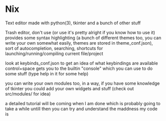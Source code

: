# Nix
Text editor made with python(3), tkinter and a bunch of other stuff

Trash editor, don't use (or use it's pretty alright if you know how to use it)
provides some syntax highlighting (a bunch of different themes too, you can write your own somewhat easily, themes are stored in theme_conf.json), sort of autocompletion, searching, shortcuts for launching/running/compiling current file/project

look at keybinds_conf.json to get an idea of what keybindings are available
control+space gets you to the builtin "console" which you can use to do some stuff (type help in it for some help)

you can write your own modules too, in a way, if you have some knowledge of tkinter you could add your own widgets and stuff (check out src/modules/ for idea)

a detailed tutorial will be coming when I am done which is probably going to take a while
untill then you can try and understand the maddness my code is
